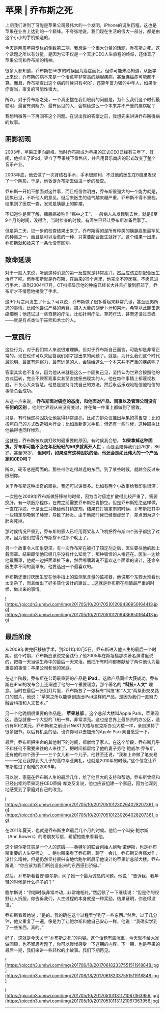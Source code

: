 # 苹果 | 乔布斯之死

上期我们讲到了可能是苹果公司最伟大的一个发明，iPhone的诞生历程。这也是苹果在业务上达到的一个巅峰。不夸张地说，我们现在生活的很大一部分，都是由这个小小的手机塑造的。

今天是两周苹果专栏的倒数第二期，我想讲一个很大分量的话题，乔布斯之死。这个话题之所以有分量，是因为它不仅是一个天才CEO人生旅程的终结，还体现了苹果公司和乔布斯的精神。

很多人都知道，乔布斯在56岁的时候因为癌症而死。但你可能未必知道，从医学上来说，乔布斯的病本来是一个治愈率非常高的胰腺疾病，甚至连癌症可能都不算。而且，乔布斯查出这个病的时候只有48岁，还算年富力强的中年人，如果治疗得当，康复的可能性很大。

所以，对于乔布斯之死，一个真正摆在我们眼前的问题是，为什么我们这个时代最聪明、最富有洞察力、最有远见的人，会输给这么一个本来并不严重的疾病呢？

我想稍微等一下再回答这个问题。在说出我的答案之前，我想先来讲讲乔布斯得病的故事。

## 阴影初现

2003年，苹果正走向巅峰。当时乔布斯成为苹果的正式CEO已经有三年了，其间，他推出了iPod，建立了苹果线下零售店，并且用音乐商店的形式改变了整个音乐产业。

2003年底，他去做了一次肾结石手术，手术很顺利，不过他的医生在B超里发现了一个阴影。于是，他敦促乔布斯去做进一步的检查。

乔布斯一开始不想面对这件事，而且相信你明白，乔布斯很强大的一个能力就是，固执已见，不听他人的意见。但后来医生的语气越来越严重，乔布斯不得不重视。结果到了医院一查，发现是胰腺上的肿瘤。

不知道你是否了解，胰腺癌被称作“癌中之王”，一般病人从发现到去世，就是6至9个月的时间，没得治。当时检查的时候，有医生已经让乔布斯准备后事了。

但是第二天，进一步的检查结果出来了。乔布斯得的是所有种类的胰腺癌里最罕见的种类之一，而且是可以治愈的一种，只需要配合医生就好了。这个结果一出来，乔布斯就和捡来了一条命没有区别。

## 致命延误

对于一般人来说，听到这种消息的第一反应就是非常高兴，然后应该立刻配合医生治疗了吧。但乔布斯就是乔布斯，在后来的9个月里，他完全不遵医嘱，不愿意进行手术，直到2004年7月，CT扫描显示他的肿瘤已经长大并且扩散到肝部了，乔布斯才不情愿地接受了手术。

这9个月之间发生了什么？可以说，乔布斯做了很多看起来非常荒诞，甚至匪夷所思的事情。比如他尝试严格的素食，摄入大量的胡萝卜汁和果汁，希望以此能击退癌细胞；他还试过一些奇葩的疗法，比如针刺疗法、草药疗法，甚至还请过灵媒——就是有点类似于巫师和术士的人。

## 一意孤行

这些行为，对于我们常人来说很难理解。但对于乔布斯自己而言，可能却是非常正常的。现在也许可以来回答我们刚才提出来的问题了。就是，为什么我们这个时代最聪明、最富有洞察力、最有远见的人，会输给这么一个本来并不严重的疾病呢？

答案其实也不复杂，因为他从来就是这么一个固执己见，坚持认为世界会按照他的方式运转，完全不顾客观事实甚至直接扭曲现实的人。他在每件事情上都蔑视权威，不关心大众智慧。他总是坚持寻找自己的方法，然后永远乐观地相信他相信的事情总会成功。

从这一点来说， **乔布斯面对癌症的态度，和他面对产品、同事以及管理公司没有任何的区别** 。他的世界观从来没有变过，并在每一件事上都做到了极致。

只是，有时候这种固执让他赢得非常漂亮，比如力排众议推出苹果的零售店；比如按照自己的方式改造唱片行业；比如重新定义手机；但还有一些时候，这种固执让他输得也同样惨烈。

这就是，乔布斯被疾病打败的最重要的原因。有时候我会想， **如果拿掉这种固执，乔布斯可能不会在年纪轻轻的56岁就离开人世** ，而是会陪伴我们到76岁，86岁，甚至96岁。 **但同时，如果没有这种固执的话，他还会是如此伟大的一个产品家和CEO吗？**

所以，硬币总是两面的。那些带你走得越远的东西，到了某些时候，就越会反过来限制你。

关于乔布斯这种出奇的固执，我还可以讲很多。比如有两个小故事给我印象很深：

一次是在2009年乔布斯做肝移植的时候，因为当时癌症扩散得比较严重了，需要换肝。有一项医疗程序，在做之前需要乔布斯把胃排空。但是乔布斯拒绝这样做，一直在挣脱，于是医生只能给他打镇定剂。结果在打镇定剂的时候，乔布斯把其中一些镇定剂吸到了肺里，导致了肺炎。由于他那时候已经很虚弱了，差点因为这个肺炎死掉。

那时候情况严重到，乔布斯的家人已经用两架私人飞机把乔布斯四个孩子都接了过来，因为他们觉得乔布斯撑不过那个晚上了。

另一个故事令人印象更深。有一次乔布斯在被打了镇定剂之后，医生要往他的脸上戴面罩。结果即使他已经几乎没有什么知觉了，那种强悍的人格还在。医生一边给他戴面罩，他就一边把面罩扯下来，然后嘟囔着说不喜欢这个面罩的设计，还命令医生拿不同的面罩来，他要选出一个最喜欢的。

乔布斯还很讨厌医生安在他手指上的监测氧含量的监视器，他说那个东西太难看也太复杂了，而且给出了好多简化设计的建议......这就是乔布斯在病情最严重的时候，做出来的事情。

![https://piccdn3.umiwi.com/img/201705/10/201705101209436950164413.jpg](https://piccdn3.umiwi.com/img/201705/10/201705101209436950164413.jpg)

## 最后阶段

从2009年做完肝移植手术，到2011年10月5日，乔布斯进入他人生的最后一个时期。这个时期，乔布斯应该说完全践行了他2005年在斯坦福那次著名演讲里说的，把每一天当做生命中的最后一天来活。他把所有时间都奉献给了两件他认为最重要的事情：苹果公司和他的家庭。

在这个阶段，乔布斯在公司最重要的产品是 **iPad** 。这款产品同样大获成功。乔布斯在iPad的发布会上还阐述了他的一个重要理念，那个著名的 **“科技+人文”** 理念。当时在最后一张幻灯片里，乔布斯放了一张标有“科技”和“人文”两条街交叉路口的照片，他说：“苹果之所以能够创造出iPad这样的产品，是因为我们一直努力融合科技和人文艺术。”

另一个他晚期很重要的作品是， **苹果总部** 。这个总部大楼叫Apple Park，苹果园区。造型就像一个大型的飞船一样，非常漂亮。这也是世界上最昂贵的办公区，造价有50亿美元。乔布斯和之前设计NeXT大楼与皮克斯办公大楼一样，亲自操持了很多细节。以后有机会的话，也许你可以去加州的Apple Park亲自感受一下。

最后，乔布斯把生命的其他剩下的时间，都献给了家人。在这个阶段，乔布斯几乎不和任何不需要来往的人来往了，把时间都留给了他的妻子劳伦·鲍威尔·乔布斯，还有他的四个孩子——三个女儿和一个儿子。他甚至还说，“我和上帝做了笔交易——一定让我撑到大儿子的高中毕业典礼，也就是2010年的时候。”这个信念让乔布斯度过了艰难的2009年。

可以说，家庭在乔布斯人生的最后几年，给了他巨大的支持和帮助。乔布斯曾经和已经出柜的苹果现任CEO蒂姆·库克反复说，他也应该组建一个家庭，因为他深刻地感受到了家庭对自己的改变。

![https://piccdn3.umiwi.com/img/201705/10/201705101230264028207361.jpg](https://piccdn3.umiwi.com/img/201705/10/201705101230264028207361.jpg)

在2011年夏天，也就是乔布斯生命最后几个月的时候。他给一个叫安·鲍尔斯（Ann Bowers）的老朋友写信，希望她能来看看他。

这个鲍尔斯其实是一个人的遗孀——英特尔的联合创始人鲍勃·诺伊斯，也是乔布斯重要的人生导师之一。鲍尔斯来看了乔布斯，聊了一会儿，乔布斯又疼痛发作，没什么精神，但是仍然坚持很兴奋地给鲍尔斯展示他设计的苹果新总部大楼。乔布斯说：“你应该为我们所创造出来的东西感到骄傲。”

然后，乔布斯看着安·鲍尔斯，问了她一个最为诚恳的问题。他说：“告诉我，我年轻的时候是什么样子的？”

鲍尔斯说：“你那时候非常冲动，非常难相处。”然后顿了一下继续说：“但是你的视野让人折服。你告诉我们，人生过程的本身就是一种奖励，结果证明，你说得没错。”

乔布斯看着她说：“是的。我的确在这个过程里学到了一些东西。”然后，过了几分钟，他又重复了一遍，像是为了让鲍尔斯和他自己安心一样，他说：“我确实学到了一些东西，真的。”

好了，这就是今天关于“乔布斯之死”的内容。这个话题有些沉重，今天就不给大家做回顾，也不留思考题了，你可以慢慢感受一下这期的内容。下一期，也是苹果的最后一期，我们来讲一些轻松的小故事。我们下期再见。

![https://piccdn3.umiwi.com/img/201706/18/201706182337551511918848.jpg](https://piccdn3.umiwi.com/img/201706/18/201706182337551511918848.jpg)

![https://piccdn3.umiwi.com/img/201705/10/201705101131121067363956.jpg](https://piccdn3.umiwi.com/img/201705/10/201705101131121067363956.jpg)

---
